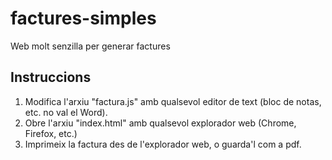 # factures-simples
Web molt senzilla per generar factures

## Instruccions
1. Modifica l'arxiu "factura.js" amb qualsevol editor de text (bloc de notas, etc. no val el Word).
2. Obre l'arxiu "index.html" amb qualsevol explorador web (Chrome, Firefox, etc.)
3. Imprimeix la factura des de l'explorador web, o guarda'l com a pdf.
